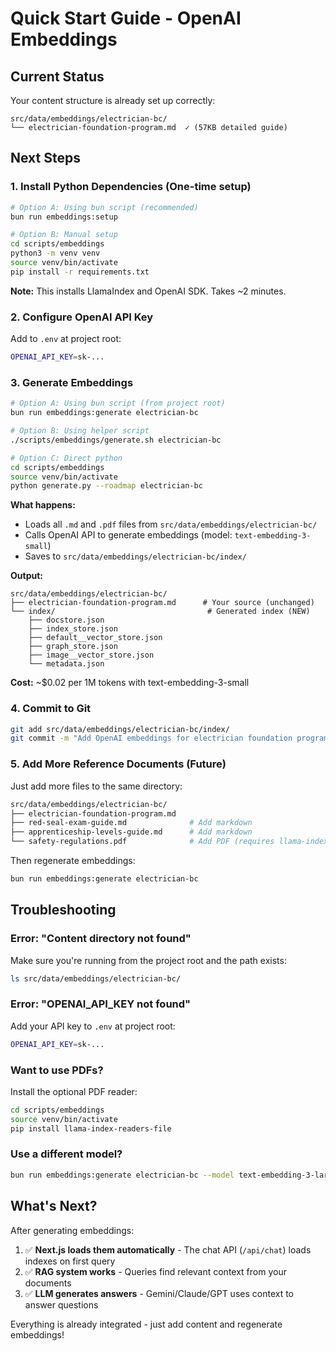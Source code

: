 # Quick Start Guide - OpenAI Embeddings

## Current Status

Your content structure is already set up correctly:

```
src/data/embeddings/electrician-bc/
└── electrician-foundation-program.md  ✓ (57KB detailed guide)
```

## Next Steps

### 1. Install Python Dependencies (One-time setup)

```bash
# Option A: Using bun script (recommended)
bun run embeddings:setup

# Option B: Manual setup
cd scripts/embeddings
python3 -m venv venv
source venv/bin/activate
pip install -r requirements.txt
```

**Note:** This installs LlamaIndex and OpenAI SDK. Takes ~2 minutes.

### 2. Configure OpenAI API Key

Add to `.env` at project root:

```bash
OPENAI_API_KEY=sk-...
```

### 3. Generate Embeddings

```bash
# Option A: Using bun script (from project root)
bun run embeddings:generate electrician-bc

# Option B: Using helper script
./scripts/embeddings/generate.sh electrician-bc

# Option C: Direct python
cd scripts/embeddings
source venv/bin/activate
python generate.py --roadmap electrician-bc
```

**What happens:**

- Loads all `.md` and `.pdf` files from `src/data/embeddings/electrician-bc/`
- Calls OpenAI API to generate embeddings (model: `text-embedding-3-small`)
- Saves to `src/data/embeddings/electrician-bc/index/`

**Output:**

```
src/data/embeddings/electrician-bc/
├── electrician-foundation-program.md      # Your source (unchanged)
└── index/                                  # Generated index (NEW)
    ├── docstore.json
    ├── index_store.json
    ├── default__vector_store.json
    ├── graph_store.json
    ├── image__vector_store.json
    └── metadata.json
```

**Cost:** ~$0.02 per 1M tokens with text-embedding-3-small

### 4. Commit to Git

```bash
git add src/data/embeddings/electrician-bc/index/
git commit -m "Add OpenAI embeddings for electrician foundation program"
```

### 5. Add More Reference Documents (Future)

Just add more files to the same directory:

```bash
src/data/embeddings/electrician-bc/
├── electrician-foundation-program.md
├── red-seal-exam-guide.md              # Add markdown
├── apprenticeship-levels-guide.md      # Add markdown
└── safety-regulations.pdf              # Add PDF (requires llama-index-readers-file)
```

Then regenerate embeddings:

```bash
bun run embeddings:generate electrician-bc
```

## Troubleshooting

### Error: "Content directory not found"

Make sure you're running from the project root and the path exists:

```bash
ls src/data/embeddings/electrician-bc/
```

### Error: "OPENAI_API_KEY not found"

Add your API key to `.env` at project root:

```bash
OPENAI_API_KEY=sk-...
```

### Want to use PDFs?

Install the optional PDF reader:

```bash
cd scripts/embeddings
source venv/bin/activate
pip install llama-index-readers-file
```

### Use a different model?

```bash
bun run embeddings:generate electrician-bc --model text-embedding-3-large
```

## What's Next?

After generating embeddings:

1. ✅ **Next.js loads them automatically** - The chat API (`/api/chat`) loads indexes on first query
2. ✅ **RAG system works** - Queries find relevant context from your documents
3. ✅ **LLM generates answers** - Gemini/Claude/GPT uses context to answer questions

Everything is already integrated - just add content and regenerate embeddings!
